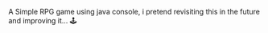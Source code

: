 A Simple RPG game using java console, i pretend revisiting this in the future and improving it... 🕹️